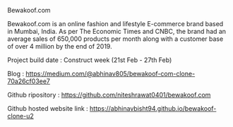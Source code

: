 Bewakoof.com

Bewakoof.com is an online fashion and lifestyle E-commerce brand based in Mumbai, India. As per The Economic Times and CNBC, the brand had an average sales of 650,000 products per month along with a customer base of over 4 million by the end of 2019.


Project build date : Construct week (21st Feb - 27th Feb)

Blog : https://medium.com/@abhinav805/bewakoof-com-clone-70a26cf03ee7

Github ripository : https://github.com/niteshrawat0401/bewakoof.com

Github hosted website link : https://abhinavbisht94.github.io/bewakoof-clone-u2
